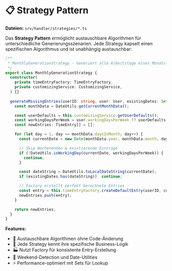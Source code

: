 # 📋 Strategy Pattern

**Dateien:** `srv/handler/strategies/*.ts`

Das **Strategy Pattern** ermöglicht austauschbare Algorithmen für unterschiedliche Generierungsszenarien. Jede Strategy kapselt einen spezifischen Algorithmus und ist unabhängig austauschbar:

```typescript
/**
 * MonthlyGenerationStrategy - Generiert alle Arbeitstage eines Monats
 */
export class MonthlyGenerationStrategy {
  constructor(
    private timeEntryFactory: TimeEntryFactory,
    private customizingService: CustomizingService,
  ) {}
  
  generateMissingEntries(userID: string, user: User, existingDates: Set<string>): TimeEntry[] {
    const monthData = DateUtils.getCurrentMonthData();

    const userDefaults = this.customizingService.getUserDefaults();
    const workingDaysPerWeek = user.workingDaysPerWeek ?? userDefaults.fallbackWorkingDays;
    const newEntries: TimeEntry[] = [];

    for (let day = 1; day <= monthData.daysInMonth; day++) {
      const currentDate = new Date(monthData.year, monthData.month, day);

      // Skip Wochenenden & existierende Einträge
      if (!DateUtils.isWorkingDay(currentDate, workingDaysPerWeek)) {
        continue;
      }

      const dateString = DateUtils.toLocalDateString(currentDate);
      if (existingDates.has(dateString))  continue;

      // Factory erstellt perfekt berechnete Entries
      const entry = this.timeEntryFactory.createDefaultEntry(userID, currentDate, user);
      newEntries.push(entry);
    }

    return newEntries;
  }
}
```

**Features:**

- 🔄 Austauschbare Algorithmen ohne Code-Änderung
- 🎯 Jede Strategy kennt ihre spezifische Business-Logik
- 🏭 Nutzt Factory für konsistente Entry-Erstellung
- 📅 Weekend-Detection und Date-Utilities
- ⚡ Performance-optimiert mit Sets für Lookup
